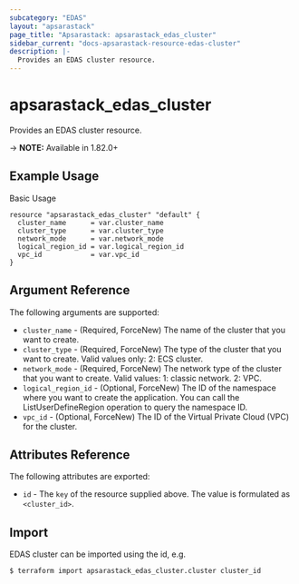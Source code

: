 ```yaml
---
subcategory: "EDAS"
layout: "apsarastack"
page_title: "Apsarastack: apsarastack_edas_cluster"
sidebar_current: "docs-apsarastack-resource-edas-cluster"
description: |-
  Provides an EDAS cluster resource.
---
```


# apsarastack\_edas\_cluster

Provides an EDAS cluster resource.

-> **NOTE:** Available in 1.82.0+

## Example Usage

Basic Usage

```
resource "apsarastack_edas_cluster" "default" {
  cluster_name      = var.cluster_name
  cluster_type      = var.cluster_type
  network_mode      = var.network_mode
  logical_region_id = var.logical_region_id
  vpc_id            = var.vpc_id
}
```

## Argument Reference

The following arguments are supported:

* `cluster_name` - (Required, ForceNew) The name of the cluster that you want to create.
* `cluster_type` - (Required, ForceNew) The type of the cluster that you want to create. Valid values only: 2: ECS cluster.
* `network_mode` - (Required, ForceNew) The network type of the cluster that you want to create. Valid values: 1: classic network. 2: VPC.
* `logical_region_id` - (Optional, ForceNew) The ID of the namespace where you want to create the application. You can call the ListUserDefineRegion operation to query the namespace ID.
* `vpc_id` - (Optional, ForceNew) The ID of the Virtual Private Cloud (VPC) for the cluster.

## Attributes Reference

The following attributes are exported:

* `id` - The `key` of the resource supplied above. The value is formulated as `<cluster_id>`.

## Import

EDAS cluster can be imported using the id, e.g.

```
$ terraform import apsarastack_edas_cluster.cluster cluster_id
```
